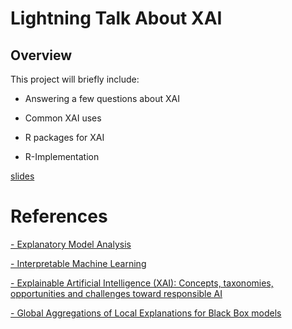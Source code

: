 # Lightning Talk About XAI

## Overview

This project will briefly include:

- Answering a few questions about XAI

- Common XAI uses

- R packages for XAI

- R-Implementation


<a href="https://github.com/Jezahmoud/Lightning_Talk"></a> [slides](./XAI.html)

# References


<a href = "https://ema.drwhy.ai/ ">- Explanatory Model Analysis</a>

<a href = "https://christophm.github.io/interpretable-ml-book/ ">- Interpretable Machine Learning</a>

<a href = "https://www.sciencedirect.com/science/article/abs/pii/S1566253519308103?via%3Dihub ">- Explainable Artificial Intelligence (XAI): Concepts, taxonomies, opportunities and challenges toward responsible AI</a>

<a href = "https://arxiv.org/pdf/1907.03039.pdf ">- Global Aggregations of Local Explanations for Black Box models</a>

